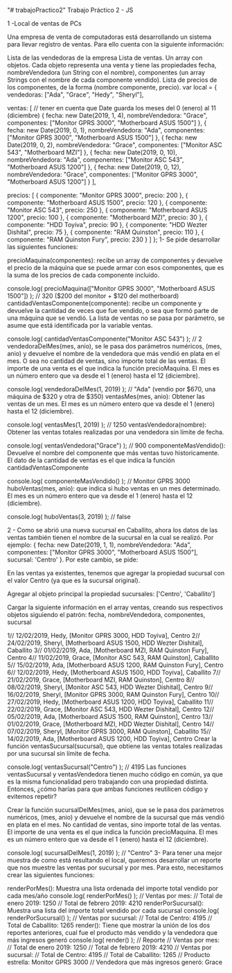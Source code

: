 "# trabajoPractico2" 
Trabajo Práctico 2 - JS

1 -Local de ventas de PCs

Una empresa de venta de computadoras está desarrollando un sistema para llevar registro de ventas. Para ello cuenta con la siguiente información:

Lista de las vendedoras de la empresa
Lista de ventas. Un array con objetos. Cada objeto representa una venta y tiene las propiedades fecha, nombreVendedora (un String con el nombre), componentes (un array Strings con el nombre de cada componente vendido).
Lista de precios de los componentes, de la forma (nombre componente, precio).
var local = {
  vendedoras: ["Ada", "Grace", "Hedy", "Sheryl"],

  ventas: [
    // tener en cuenta que Date guarda los meses del 0 (enero) al 11 (diciembre)
    { fecha: new Date(2019, 1, 4), nombreVendedora: "Grace", componentes: ["Monitor GPRS 3000", "Motherboard ASUS 1500"] },
    { fecha: new Date(2019, 0, 1), nombreVendedora: "Ada", componentes: ["Monitor GPRS 3000", "Motherboard ASUS 1500"] },
    { fecha: new Date(2019, 0, 2), nombreVendedora: "Grace", componentes: ["Monitor ASC 543", "Motherboard MZI"] },
    { fecha: new Date(2019, 0, 10), nombreVendedora: "Ada", componentes: ["Monitor ASC 543", "Motherboard ASUS 1200"] },
    { fecha: new Date(2019, 0, 12), nombreVendedora: "Grace", componentes: ["Monitor GPRS 3000", "Motherboard ASUS 1200"] }
  ],

  precios: [
    { componente: "Monitor GPRS 3000", precio: 200 },
    { componente: "Motherboard ASUS 1500", precio: 120 },
    { componente: "Monitor ASC 543", precio: 250 },
    { componente: "Motherboard ASUS 1200", precio: 100 },
    { componente: "Motherboard MZI", precio: 30 },
    { componente: "HDD Toyiva", precio: 90 },
    { componente: "HDD Wezter Dishital", precio: 75 },
    { componente: "RAM Quinston", precio: 110 },
    { componente: "RAM Quinston Fury", precio: 230 }
  ]
};
1- Se pide desarrollar las siguientes funciones:

precioMaquina(componentes): recibe un array de componentes y devuelve el precio de la máquina que se puede armar con esos componentes, que es la suma de los precios de cada componente incluido.

console.log( precioMaquina(["Monitor GPRS 3000", "Motherboard ASUS 1500"]) ); // 320 ($200 del monitor + $120 del motherboard)
cantidadVentasComponente(componente): recibe un componente y devuelve la cantidad de veces que fue vendido, o sea que formó parte de una máquina que se vendió. La lista de ventas no se pasa por parámetro, se asume que está identificada por la variable ventas.

console.log( cantidadVentasComponente("Monitor ASC 543") ); // 2
vendedoraDelMes(mes, anio), se le pasa dos parámetros numéricos, (mes, anio) y devuelve el nombre de la vendedora que más vendió en plata en el mes. O sea no cantidad de ventas, sino importe total de las ventas. El importe de una venta es el que indica la función precioMaquina. El mes es un número entero que va desde el 1 (enero) hasta el 12 (diciembre).

console.log( vendedoraDelMes(1, 2019) ); // "Ada" (vendio por $670, una máquina de $320 y otra de $350)
ventasMes(mes, anio): Obtener las ventas de un mes. El mes es un número entero que va desde el 1 (enero) hasta el 12 (diciembre).

console.log( ventasMes(1, 2019) ); // 1250
ventasVendedora(nombre): Obtener las ventas totales realizadas por una vendedora sin límite de fecha.

console.log( ventasVendedora("Grace") ); // 900
componenteMasVendido(): Devuelve el nombre del componente que más ventas tuvo historicamente. El dato de la cantidad de ventas es el que indica la función cantidadVentasComponente

console.log( componenteMasVendido() ); // Monitor GPRS 3000
huboVentas(mes, anio): que indica si hubo ventas en un mes determinado. El mes es un número entero que va desde el 1 (enero) hasta el 12 (diciembre).

console.log( huboVentas(3, 2019) ); // false

2 - Como se abrió una nueva sucursal en Caballito, ahora los datos de las ventas también tienen el nombre de la sucursal en la cual se realizó. Por ejemplo: { fecha: new Date(2019, 1, 1), nombreVendedora: "Ada", componentes: ["Monitor GPRS 3000", "Motherboard ASUS 1500"], sucursal: 'Centro' }. Por este cambio, se pide:

En las ventas ya existentes, tenemos que agregar la propiedad sucursal con el valor Centro (ya que es la sucursal original).

Agregar al objeto principal la propiedad sucursales: ['Centro', 'Caballito']

Cargar la siguiente información en el array ventas, creando sus respectivos objetos siguiendo el patrón: fecha, nombreVendedora, componentes, sucursal

1// 12/02/2019, Hedy, [Monitor GPRS 3000, HDD Toyiva], Centro
2// 24/02/2019, Sheryl, [Motherboard ASUS 1500, HDD Wezter Dishital], Caballito
3// 01/02/2019, Ada, [Motherboard MZI, RAM Quinston Fury], Centro
4// 11/02/2019, Grace, [Monitor ASC 543, RAM Quinston], Caballito
5// 15/02/2019, Ada, [Motherboard ASUS 1200, RAM Quinston Fury], Centro
6// 12/02/2019, Hedy, [Motherboard ASUS 1500, HDD Toyiva], Caballito
7// 21/02/2019, Grace, [Motherboard MZI, RAM Quinston], Centro
8// 08/02/2019, Sheryl, [Monitor ASC 543, HDD Wezter Dishital], Centro
9// 16/02/2019, Sheryl, [Monitor GPRS 3000, RAM Quinston Fury], Centro
10// 27/02/2019, Hedy, [Motherboard ASUS 1200, HDD Toyiva], Caballito
11// 22/02/2019, Grace, [Monitor ASC 543, HDD Wezter Dishital], Centro
12// 05/02/2019, Ada, [Motherboard ASUS 1500, RAM Quinston], Centro
13// 01/02/2019, Grace, [Motherboard MZI, HDD Wezter Dishital], Centro
14// 07/02/2019, Sheryl, [Monitor GPRS 3000, RAM Quinston], Caballito
15// 14/02/2019, Ada, [Motherboard ASUS 1200, HDD Toyiva], Centro
Crear la función ventasSucursal(sucursal), que obtiene las ventas totales realizadas por una sucursal sin límite de fecha.

console.log( ventasSucursal("Centro") ); // 4195
Las funciones ventasSucursal y ventasVendedora tienen mucho código en común, ya que es la misma funcionalidad pero trabajando con una propiedad distinta. Entonces, ¿cómo harías para que ambas funciones reutilicen código y evitemos repetir?

Crear la función sucursalDelMes(mes, anio), que se le pasa dos parámetros numéricos, (mes, anio) y devuelve el nombre de la sucursal que más vendió en plata en el mes. No cantidad de ventas, sino importe total de las ventas. El importe de una venta es el que indica la función precioMaquina. El mes es un número entero que va desde el 1 (enero) hasta el 12 (diciembre).

console.log( sucursalDelMes(1, 2019) ); // "Centro"
3- Para tener una mejor muestra de como está resultando el local, queremos desarrollar un reporte que nos muestre las ventas por sucursal y por mes. Para esto, necesitamos crear las siguientes funciones:

renderPorMes(): Muestra una lista ordenada del importe total vendido por cada mes/año
console.log( renderPorMes() );
// Ventas por mes:
//   Total de enero 2019: 1250
//   Total de febrero 2019: 4210
renderPorSucursal(): Muestra una lista del importe total vendido por cada sucursal
console.log( renderPorSucursal() );
// Ventas por sucursal:
//   Total de Centro: 4195
//   Total de Caballito: 1265
render(): Tiene que mostrar la unión de los dos reportes anteriores, cual fue el producto más vendido y la vendedora que más ingresos generó
console.log( render() );
// Reporte
// Ventas por mes:
//   Total de enero 2019: 1250
//   Total de febrero 2019: 4210
// Ventas por sucursal:
//   Total de Centro: 4195
//   Total de Caballito: 1265
// Producto estrella: Monitor GPRS 3000
// Vendedora que más ingresos generó: Grace